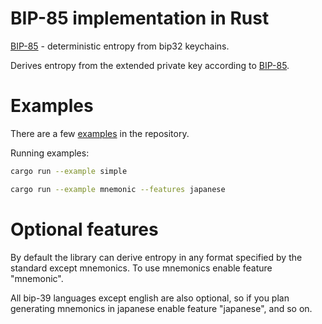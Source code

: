 # BIP-85 implementation in Rust

[BIP-85](https://github.com/bitcoin/bips/blob/master/bip-0085.mediawiki) - deterministic entropy from bip32 keychains.

Derives entropy from the extended private key according to
[BIP-85](https://github.com/bitcoin/bips/blob/master/bip-0085.mediawiki).

# Examples

There are a few [examples](https://github.com/rikitau/rust-bip85/tree/master/examples)
in the repository.

Running examples:

```sh
cargo run --example simple
```

```sh
cargo run --example mnemonic --features japanese
```

# Optional features

By default the library can derive entropy in any format specified by the standard except
mnemonics. To use mnemonics enable feature "mnemonic".

All bip-39 languages except english are also optional, so if you plan generating mnemonics in
japanese enable feature "japanese", and so on.
